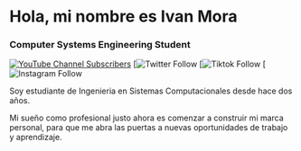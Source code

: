 # Hola, mi nombre es Ivan Mora

### Computer Systems Engineering Student

[![YouTube Channel Subscribers](https://img.shields.io/youtube/channel/subscribers/UCxPD7bsocoAMq8Dj18kmGyQ?style=social)](https://youtube.com/@IvanMora-cv9ng)
[![Twitter Follow](https://twitter.com/ivanmora6ar?t=-9_jLtPfAXKWOqs80_3akQ&s=08)
[![Tiktok Follow](https://www.tiktok.com/@ivn.mg?_t=8e83L4cpjU5&_r=1)
[![Instagram Follow](https://instagram.com/ivn_mg?igshid=ZDc4ODBmNjlmNQ==)



Soy estudiante de Ingenieria en Sistemas Computacionales desde hace dos años.

Mi sueño como profesional justo ahora es comenzar a construir mi marca personal, para que me abra las puertas a nuevas oportunidades de trabajo y aprendizaje.

